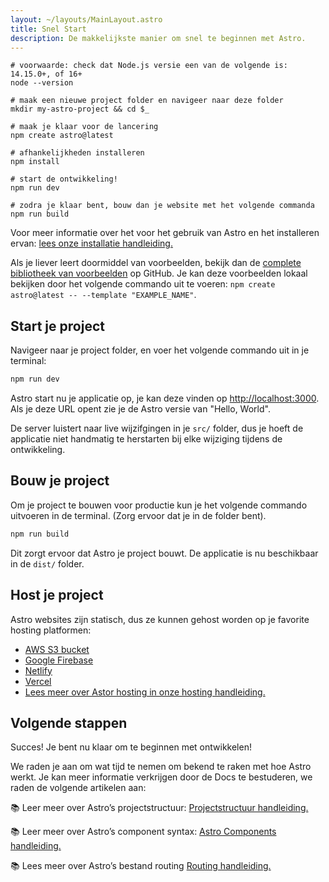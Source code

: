 ```yaml
---
layout: ~/layouts/MainLayout.astro
title: Snel Start
description: De makkelijkste manier om snel te beginnen met Astro.
---
```


```shell
# voorwaarde: check dat Node.js versie een van de volgende is: 14.15.0+, of 16+
node --version

# maak een nieuwe project folder en navigeer naar deze folder
mkdir my-astro-project && cd $_

# maak je klaar voor de lancering
npm create astro@latest

# afhankelijkheden installeren
npm install

# start de ontwikkeling!
npm run dev
```

```shell
# zodra je klaar bent, bouw dan je website met het volgende commanda
npm run build
```

Voor meer informatie over het voor het gebruik van Astro en het installeren ervan: [lees onze installatie handleiding.](/installation)

Als je liever leert doormiddel van voorbeelden, bekijk dan de [complete bibliotheek van voorbeelden](https://github.com/withastro/astro/tree/main/examples) op GitHub. Je kan deze voorbeelden lokaal bekijken door het volgende commando uit te voeren: `npm create astro@latest -- --template "EXAMPLE_NAME"`.

## Start je project

Navigeer naar je project folder, en voer het volgende commando uit in je terminal:

```bash
npm run dev
```

Astro start nu je applicatie op, je kan deze vinden op [http://localhost:3000](http://localhost:3000). Als je deze URL opent zie je de Astro versie van "Hello, World".

De server luistert naar live wijzifgingen in je `src/` folder, dus je hoeft de applicatie niet handmatig te herstarten bij elke wijziging tijdens de ontwikkeling.

## Bouw je project

Om je project te bouwen voor productie kun je het volgende commando uitvoeren in de terminal. (Zorg ervoor dat je in de folder bent).

```bash
npm run build
```

Dit zorgt ervoor dat Astro je project bouwt. De applicatie is nu beschikbaar in de `dist/` folder.

## Host je project

Astro websites zijn statisch, dus ze kunnen gehost worden op je favorite hosting platformen:

- [AWS S3 bucket](https://aws.amazon.com/s3/)
- [Google Firebase](https://firebase.google.com/)
- [Netlify](https://www.netlify.com/)
- [Vercel](https://vercel.com/)
- [Lees meer over Astor hosting in onze hosting handleiding.](/guides/deploy)

## Volgende stappen

Succes! Je bent nu klaar om te beginnen met ontwikkelen!

We raden je aan om wat tijd te nemen om bekend te raken met hoe Astro werkt. Je kan meer informatie verkrijgen door de Docs te bestuderen, we raden de volgende artikelen aan:

📚 Leer meer over Astro’s projectstructuur: [Projectstructuur handleiding.](/core-concepts/project-structure)

📚 Leer meer over Astro’s component syntax: [Astro Components handleiding.](/core-concepts/astro-components)

📚 Lees meer over Astro’s bestand routing [Routing handleiding.](/core-concepts/astro-pages)
